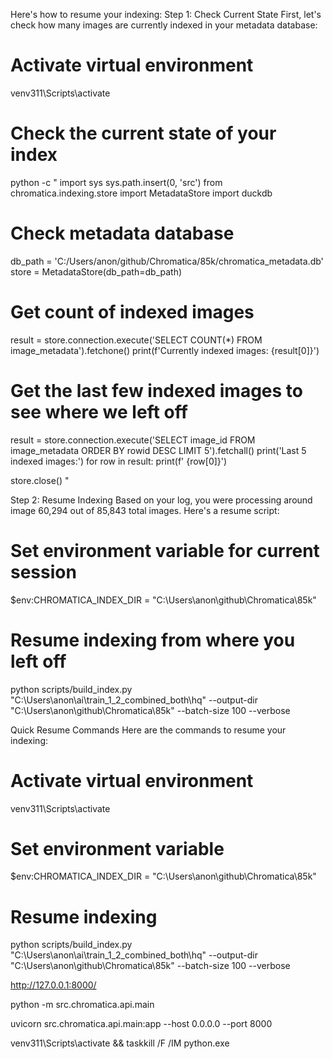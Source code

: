 Here's how to resume your indexing:
Step 1: Check Current State
First, let's check how many images are currently indexed in your metadata database:

# Activate virtual environment
venv311\Scripts\activate

# Check the current state of your index
python -c "
import sys
sys.path.insert(0, 'src')
from chromatica.indexing.store import MetadataStore
import duckdb

# Check metadata database
db_path = 'C:/Users/anon/github/Chromatica/85k/chromatica_metadata.db'
store = MetadataStore(db_path=db_path)

# Get count of indexed images
result = store.connection.execute('SELECT COUNT(*) FROM image_metadata').fetchone()
print(f'Currently indexed images: {result[0]}')

# Get the last few indexed images to see where we left off
result = store.connection.execute('SELECT image_id FROM image_metadata ORDER BY rowid DESC LIMIT 5').fetchall()
print('Last 5 indexed images:')
for row in result:
    print(f'  {row[0]}')

store.close()
"


Step 2: Resume Indexing
Based on your log, you were processing around image 60,294 out of 85,843 total images. Here's a resume script:

# Set environment variable for current session
$env:CHROMATICA_INDEX_DIR = "C:\Users\anon\github\Chromatica\85k"

# Resume indexing from where you left off
python scripts/build_index.py "C:\Users\anon\ai\train\_1_2_combined_both\hq" --output-dir "C:\Users\anon\github\Chromatica\85k" --batch-size 100 --verbose



Quick Resume Commands
Here are the commands to resume your indexing:




# Activate virtual environment
venv311\Scripts\activate

# Set environment variable
$env:CHROMATICA_INDEX_DIR = "C:\Users\anon\github\Chromatica\85k"

# Resume indexing
python scripts/build_index.py "C:\Users\anon\ai\train\_1_2_combined_both\hq" --output-dir "C:\Users\anon\github\Chromatica\85k" --batch-size 100 --verbose


http://127.0.0.1:8000/


python -m src.chromatica.api.main


uvicorn src.chromatica.api.main:app --host 0.0.0.0 --port 8000


venv311\Scripts\activate && taskkill /F /IM python.exe


